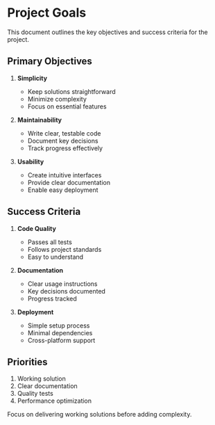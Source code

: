 # Project Goals

This document outlines the key objectives and success criteria for the project.

## Primary Objectives

1. **Simplicity**
   - Keep solutions straightforward
   - Minimize complexity
   - Focus on essential features

2. **Maintainability**
   - Write clear, testable code
   - Document key decisions
   - Track progress effectively

3. **Usability**
   - Create intuitive interfaces
   - Provide clear documentation
   - Enable easy deployment

## Success Criteria

1. **Code Quality**
   - Passes all tests
   - Follows project standards
   - Easy to understand

2. **Documentation**
   - Clear usage instructions
   - Key decisions documented
   - Progress tracked

3. **Deployment**
   - Simple setup process
   - Minimal dependencies
   - Cross-platform support

## Priorities

1. Working solution
2. Clear documentation
3. Quality tests
4. Performance optimization

Focus on delivering working solutions before adding complexity.